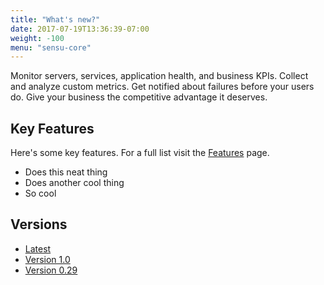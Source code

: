 ```yaml
---
title: "What's new?"
date: 2017-07-19T13:36:39-07:00
weight: -100
menu: "sensu-core"
---
```

Monitor servers, services, application health, and business KPIs. Collect and analyze custom metrics. Get notified about failures before your users do. Give your business the competitive advantage it deserves.

## Key Features
Here's some key features. For a full list visit the [Features](/sensu-core/1.0/features) page.

- Does this neat thing
- Does another cool thing
- So cool

## Versions
- [Latest](/sensu-core/latest)
- [Version 1.0](/sensu-core/1.0/)
- [Version 0.29](/sensu-core/0.29/)
